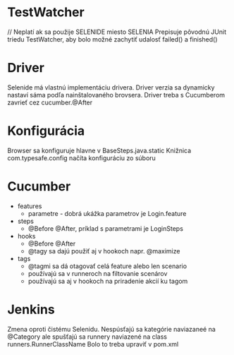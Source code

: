 TestWatcher
====================
// Neplatí ak sa použije SELENIDE miesto SELENIA
Prepisuje pôvodnú JUnit triedu TestWatcher, aby bolo možné
zachytiť udalosť failed() a finished()


Driver
====================
Selenide má vlastnú implementáciu drivera. 
Driver verzia sa dynamicky nastaví sáma podľa nainštalovaného brovsera.
Driver treba s Cucumberom zavrieť cez cucumber.@After


Konfigurácia
====================
Browser sa konfiguruje hlavne v BaseSteps.java.static
Knižnica com.typesafe.config načíta konfiguráciu zo súboru


Cucumber
====================
- features
    - parametre - dobrá ukážka parametrov je Login.feature
- steps 
    - @Before @After, príklad s parametrami je LoginSteps 
- hooks 
    - @Before @After
    - @tagy sa dajú použiť aj v hookoch napr. @maximize
- tags
    - @tagmi sa dá otagovať celá feature alebo len scenario
    - používajú sa v runneroch na filtovanie scenárov
    - používajú sa aj v hookoch na priradenie akcií ku tagom

Jenkins
====================
Zmena oproti čistému Selenidu. 
Nespúsťajú sa kategórie naviazaneé na @Category ale
spušťajú sa runnery naviazené na class runners.RunnerClassName
Bolo to treba upraviť v pom.xml
